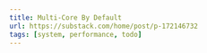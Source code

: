 ```yaml
---
title: Multi-Core By Default
url: https://substack.com/home/post/p-172146732
tags: [system, performance, todo]
---
```


